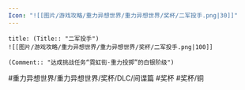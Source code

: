 ```yaml
---
Icon: "![[图片/游戏攻略/重力异想世界/重力异想世界/奖杯/二军投手.png|30]]"
---
```

```ad-common-bronze-trophy
title: (Title:: "二军投手")
![[图片/游戏攻略/重力异想世界/重力异想世界/奖杯/二军投手.png|100]]

(Comment:: "达成挑战任务“霓虹街-重力投掷”的白银阶级")
```

#重力异想世界/重力异想世界/奖杯/DLC/间谍篇 #奖杯 #奖杯/铜
